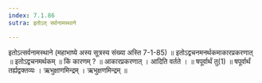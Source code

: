 ```yaml
---
index: 7.1.86
sutra: इतोऽत् सर्वनामस्थाने

---
```

इतोऽत्सर्वनामस्थाने (महाभाष्ये अस्य सूत्रस्य संख्या अस्ति 7-1-85) ॥ इतोऽद्वचनमनर्थकमाकारप्रकरणात् ॥ इतोऽद्वचनमर्थकम् ॥ किं कारणम् ? ॥ आकारप्रकरणात् । आदिति वर्तते । ॥ षपूर्वार्थं तु(1) ॥ षपूर्वार्थं तर्ह्यद्वक्तव्यः । ऋभुक्षाणमिन्द्रम् । ऋभुक्षणमिन्द्रम् ॥